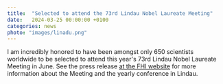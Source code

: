 ```yaml
---
title:  "Selected to attend the 73rd Lindau Nobel Laureate Meeting"
date:   2024-03-25 00:00:00 +0100
categories: news
photo: "images/linadu.png"
---
```


I am incredibly honored to have been amongst only 650 scientists worldwide to be selected to attend this year's 73rd Lindau Nobel Laureate Meeting in June. See the press release [at the FHI website](https://www.fhi.mpg.de/1482634/2024-03-25-Lindau-Harper-Poths) for more information about the Meeting and the yearly conference in Lindau. 

